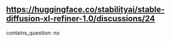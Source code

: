 ## https://huggingface.co/stabilityai/stable-diffusion-xl-refiner-1.0/discussions/24

contains_question: no